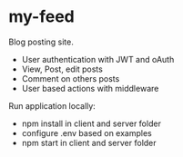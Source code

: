 # my-feed
Blog posting site.
- User authentication with JWT and oAuth
- View, Post, edit posts
- Comment on others posts
- User based actions with middleware

Run application locally:
- npm install in client and server folder
- configure .env based on examples
- npm start in client and server folder
